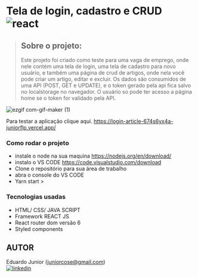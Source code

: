 # Tela de login, cadastro e CRUD  ![react](https://img.shields.io/badge/React-20232A?style=for-the-badge&logo=react&logoColor=61DAFB)

> ## Sobre o projeto:
> Este projeto foi criado como teste para uma vaga de emprego,
> onde nele contém uma tela de login, uma tela de cadastro para novo usuário, e também uma página de crud de artigos,
> onde nela você pode criar um artigo, editar e excluir.
> Os dados são consumidos de uma API (POST, GET e UPDATE), e o token gerado pela api fica salvo no localstorage no navegador.
> O usuário so pode ter acesso a página home se o token for validado pela API.

![ezgif com-gif-maker (1)](https://user-images.githubusercontent.com/100806337/174451399-3ac82b8e-6f45-4144-a9d6-415373429ca8.gif)

Para testar a aplicação clique aqui.
https://login-article-674s6yx4a-juniorflp.vercel.app/

### Como rodar o projeto
* instale o node na sua maquina https://nodejs.org/en/download/
* instalo o VS CODE https://code.visualstudio.com/download
* Clone o repositório para sua área de trabalho
* abra o console do VS CODE 
* Yarn start >

### Tecnologias usadas
* HTML/ CSS/ JAVA SCRIPT
* Framework REACT JS
* React router dom versão 6
* Styled components

## AUTOR
Eduardo Junior (juniorcose@gmail.com)<br/>
[![linkedin](https://img.shields.io/badge/LinkedIn-0077B5?style=for-the-badge&logo=linkedin&logoColor=white)](https://www.linkedin.com/in/eduardo-santos-221b43203/)

